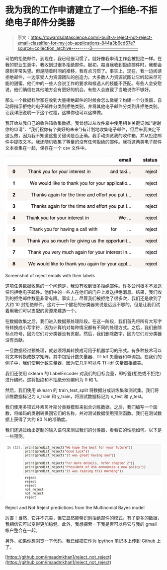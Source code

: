 # 我为我的工作申请建立了一个拒绝-不拒绝电子邮件分类器

> 原文：<https://towardsdatascience.com/i-built-a-reject-not-reject-email-classifier-for-my-job-applications-844a3b6cd67e?source=collection_archive---------3----------------------->

可怕的拒绝邮件。到现在，我已经很习惯了。就好像我申请工作会被拒绝一样。在我的职业生涯中，我收到过很多拒绝邮件。起初，每当我收到拒绝邮件时，我都会感到非常失望。但是随着时间的推移，我有点习惯了。事实上，现在，我一边阅读拒绝邮件，一边享受人力资源团队的创造力。大多数人力资源试图让它听起来尽可能的甜蜜。他们中的一些人会说工作的要求和候选人的技能不匹配。有些人会安慰说，他们确信在其他地方会有更好的机会。有些人会直截了当地说你不够好。

那么一个数据科学家在收到大量拒绝邮件的时候会怎么做呢？构建一个分类器，自动将指示拒绝的电子邮件分类到拒绝类别，并将其他电子邮件分类到非拒绝类别。让我详细说明一下这个过程，这样你也可以这样做。

我开始从我自己的收件箱收集数据。我曾想过从收件箱中使用相关关键词(如“谢谢你的申请”、“我们祝你有个美好的未来”)有计划地收集电子邮件，但后来我决定不这么做，因为我不知道这些关键词是否正确。我手动浏览我的收件箱，并从拒绝邮件中提取文本。我还随机收集了等量的没有任何拒绝的邮件。我将这两类电子邮件文本收集在一起，保存在一个 csv 文件中。

![](img/53205e3ab1f375046df5d37fa90c9712.png)

Screenshot of reject emails with their labels

这项任务数据收集的一个问题是，我没有收到很多拒绝邮件。许多公司根本不发送任何拒绝电子邮件。他们中的一些人在他们的门户上发送拒绝消息。结果，我们收到的拒绝邮件数量非常有限。事实上，尽管我们被拒绝了很多次，我们还是收到了大约 10 封拒绝邮件。这对于一个健壮的分类器来说是远远不够的。但是让我们试着用我们可以支配的资源来建造一个。

在数据收集之后，我们进入数据预处理阶段。在这一阶段，我们首先将所有大写字符转换成小写字符，因为计算机对每种情况都有不同的处理方式。之后，我们删除标点符号，因为它们对分类器没有贡献。然后，我们删除数字，因为它们对分类器没有贡献。

一旦数据经过预处理，就必须将其转换成可用于机器学习的形式。有多种技术可以将文本转换成数字矩阵。其中包括计数矢量器、Tf-Idf 矢量器和单词包。在我们的例子中，我们使用计数矢量器，因为它几乎可以与 Tf-Idf 矢量器相媲美。

我们还使用 sklearn 的 LabelEncoder 对我们的目标变量，即标签(拒绝或不拒绝)进行编码。这将拒绝和不拒绝分别编码为 0 和 1。

然后，我们使用 sklearn 的 train_test_split 将数据分成训练集和测试集。我们将训练数据标记为 x_train 和 y_train，将测试数据标记为 x_test 和 y_test。

我们使用多项式朴素贝叶斯分类器模型来拟合训练数据。之后，我们编写一个函数，将编码的类别转换回它们的名称，并对测试数据使用预测函数。我们在测试数据上获得了大约 80 %的准确度。

我们还通过给出定制的输入语句来测试我们的分类器，看看它的性能如何。以下是一些预测。

![](img/ce089fcd37ae6fabf9ea24f275ade354.png)

Reject and Not Reject predictions from the Multinomial Bayes model

厉害！当然，它并不完美，但它显然能够识别拒绝邮件的模式。有了更多的数据，我相信它可以变得更加稳健。此外，我想探索一下我是否可以将它与我的 gmail 帐户整合在一起。

另外，如果你想浏览一下代码，我已经把它作为 Ipython 笔记本上传到 Github 上了。

[https://github.com/imaadmkhan1/reject_not_reject](https://github.com/imaadmkhan1/reject_not_reject)